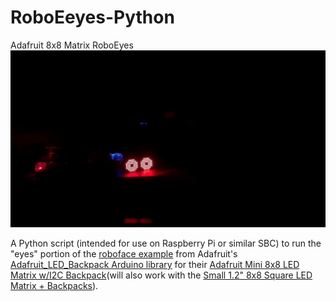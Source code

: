 # RoboEeyes-Python
Adafruit 8x8 Matrix RoboEyes
![peyes](https://github.com/ThreeFlightlessBirds/RoboEeyes-Python/blob/main/peyes.gif?raw=true)

A Python script (intended for use on Raspberry Pi or similar SBC) to run the "eyes" portion of the [roboface example](https://github.com/adafruit/Adafruit_LED_Backpack/blob/master/examples/roboface/roboface.ino) from Adafruit's [Adafruit_LED_Backpack Arduino library](https://github.com/adafruit/Adafruit_LED_Backpack/tree/master) for their [Adafruit Mini 8x8 LED Matrix w/I2C Backpack](https://www.adafruit.com/product/870)(will also work with the [Small 1.2" 8x8 Square LED Matrix + Backpacks](https://www.adafruit.com/product/1854)).

